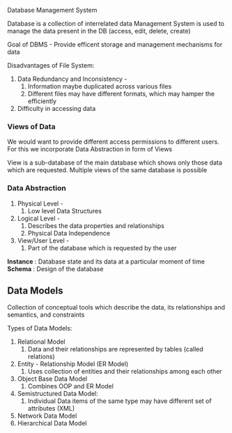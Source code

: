 Database Management System

Database is a collection of interrelated data
Management System is used to manage the data present in the DB (access, edit, delete, create)

Goal of DBMS - Provide efficent storage and management mechanisms for data

Disadvantages of File System:
1. Data Redundancy  and Inconsistency -
	1. Information maybe duplicated across various files
	2. Different files may have different formats, which may hamper the efficiently
2. Difficulty in accessing data

### Views of Data

We would want to provide different access permissions to different users. For this we incorporate Data Abstraction in form of Views

View is a sub-database of the main database which shows only those data which are requested.
Multiple views of the same database is possible

### Data Abstraction

1. Physical Level -
	1. Low level Data Structures
2. Logical Level -
	1. Describes the data properties and relationships
	2. Physical Data Independence
3. View/User Level -
	1. Part of the database which is requested by the user

<b>Instance</b> : Database state and its data at a particular moment of time
<b>Schema</b> : Design of the database

## Data Models

Collection of conceptual tools which describe the data, its relationships and semantics, and constraints

Types of Data Models:
1. Relational Model
	1. Data and their relationships are represented by tables (called relations)
2. Entity - Relationship Model (ER Model)
	1. Uses collection of entities and their relationships among each other
3. Object Base Data Model
	1. Combines OOP and ER Model
4. Semistructured Data Model:
	1. Individual Data items of the same type may have different set of attributes (XML)
5. Network Data Model
6. Hierarchical Data Model

